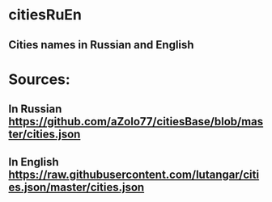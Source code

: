 # citiesRuEn
## Cities names in Russian and English
# Sources: 
## In Russian https://github.com/aZolo77/citiesBase/blob/master/cities.json
## In English https://raw.githubusercontent.com/lutangar/cities.json/master/cities.json
